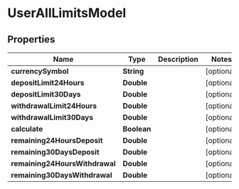 # UserAllLimitsModel

## Properties
Name | Type | Description | Notes
------------ | ------------- | ------------- | -------------
**currencySymbol** | **String** |  |  [optional]
**depositLimit24Hours** | **Double** |  |  [optional]
**depositLimit30Days** | **Double** |  |  [optional]
**withdrawalLimit24Hours** | **Double** |  |  [optional]
**withdrawalLimit30Days** | **Double** |  |  [optional]
**calculate** | **Boolean** |  |  [optional]
**remaining24HoursDeposit** | **Double** |  |  [optional]
**remaining30DaysDeposit** | **Double** |  |  [optional]
**remaining24HoursWithdrawal** | **Double** |  |  [optional]
**remaining30DaysWithdrawal** | **Double** |  |  [optional]
